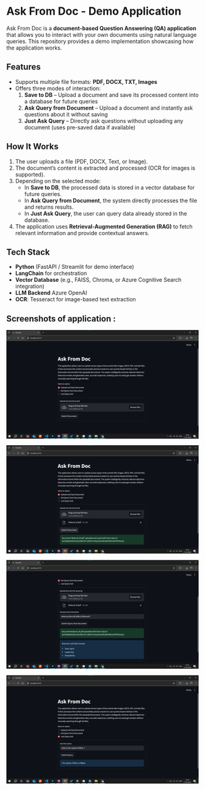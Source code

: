 # Ask From Doc - Demo Application

Ask From Doc is a **document-based Question Answering (QA) application** that allows you to interact with your own documents using natural language queries. This repository provides a demo implementation showcasing how the application works.

## Features
- Supports multiple file formats: **PDF, DOCX, TXT, Images**
- Offers three modes of interaction:
  1. **Save to DB** – Upload a document and save its processed content into a database for future queries  
  2. **Ask Query from Document** – Upload a document and instantly ask questions about it without saving  
  3. **Just Ask Query** – Directly ask questions without uploading any document (uses pre-saved data if available)  

## How It Works
1. The user uploads a file (PDF, DOCX, Text, or Image).  
2. The document’s content is extracted and processed (OCR for images is supported).  
3. Depending on the selected mode:
   - In **Save to DB**, the processed data is stored in a vector database for future queries.  
   - In **Ask Query from Document**, the system directly processes the file and returns results.  
   - In **Just Ask Query**, the user can query data already stored in the database.  
4. The application uses **Retrieval-Augmented Generation (RAG)** to fetch relevant information and provide contextual answers.

## Tech Stack
- **Python** (FastAPI / Streamlit for demo interface)  
- **LangChain** for orchestration  
- **Vector Database** (e.g., FAISS, Chroma, or Azure Cognitive Search integration)  
- **LLM Backend**  Azure OpenAI 
- **OCR**: Tesseract for image-based text extraction  

## Screenshots of application :
![Application startup](screenshots/startup-interface.png)


![Save to DB](screenshots/upload-and-save.png)


![Ask query from doc](screenshots/ask-query-from-doc.png)


![Just query](screenshots/just-query.png)
